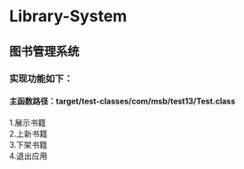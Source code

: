 # Library-System
## 图书管理系统
### 实现功能如下：
#### 主函数路径：target/test-classes/com/msb/test13/Test.class
1.展示书籍<br>
2.上新书籍<br>
3.下架书籍<br>
4.退出应用
